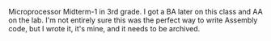 Microprocessor Midterm-1 in 3rd grade. I got a BA later on this class and AA on the lab. I'm not entirely sure this was the perfect way to write Assembly code, but I wrote it, it's mine, and it needs to be archived.
